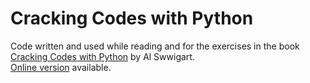 # Cracking Codes with Python
Code written and used while reading and for the exercises in the book [Cracking Codes with Python](https://nostarch.com/crackingcodes) by Al Swwigart.  
[Online version](https://inventwithpython.com/cracking/) available.
